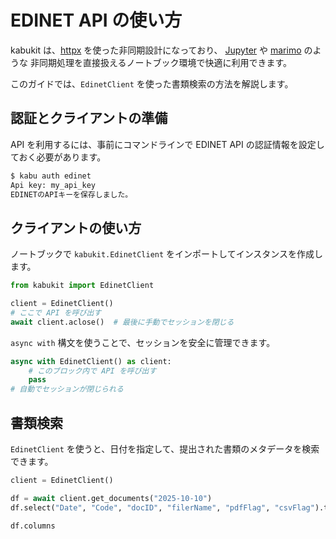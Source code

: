 # EDINET API の使い方

kabukit は、[httpx](https://www.python-httpx.org/) を使った非同期設計になっており、
[Jupyter](https://jupyter.org/) や [marimo](https://marimo.io/) のような
非同期処理を直接扱えるノートブック環境で快適に利用できます。

このガイドでは、`EdinetClient` を使った書類検索の方法を解説します。

## 認証とクライアントの準備

API を利用するには、事前にコマンドラインで EDINET API の認証情報を設定しておく必要があります。

```bash
$ kabu auth edinet
Api key: my_api_key
EDINETのAPIキーを保存しました。
```

## クライアントの使い方

ノートブックで `kabukit.EdinetClient` をインポートしてインスタンスを作成します。

```python exec="1" source="1"
from kabukit import EdinetClient

client = EdinetClient()
# ここで API を呼び出す
await client.aclose()  # 最後に手動でセッションを閉じる
```

`async with` 構文を使うことで、セッションを安全に管理できます。

```python exec="1" source="1"
async with EdinetClient() as client:
    # このブロック内で API を呼び出す
    pass
# 自動でセッションが閉じられる
```

## 書類検索

`EdinetClient` を使うと、日付を指定して、提出された書類のメタデータを検索できます。

```python .md#_
client = EdinetClient()
```

```python exec="1" source="material-block"
df = await client.get_documents("2025-10-10")
df.select("Date", "Code", "docID", "filerName", "pdfFlag", "csvFlag").tail()
```

```python exec="1" source="material-block"
df.columns
```

